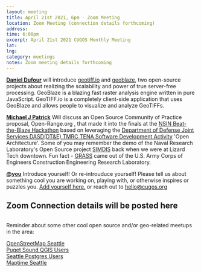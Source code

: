 ```yaml
---
layout: meeting
title: April 21st 2021, 6pm - Zoom Meeting
location: Zoom Meeting (connection details forthcoming)
address:
time: 6:00pm
excerpt: April 21st 2021 CUGOS Monthly Meeting
lat:
lng:
category: meetings
notes: Zoom meeting details forthcoming
---
```

**[Daniel Dufour](https://github.com/danieljdufour)** will introduce [geotiff.io](https://geotiff.io/) and [geoblaze](https://geoblaze.io), two open-source projects about realizing the scalability and power of true server-free processing.  GeoBlaze is a blazing fast raster analysis engine written in pure JavaScript.  GeoTIFF.io is a completely client-side application that uses GeoBlaze and allows people to visualize and analyze GeoTIFFs.

**[Michael J Patrick](https://www.linkedin.com/in/michael-patrick-0120783/)** Will discuss an Open Source Community of Practice proposal, Open-Range.org , that made it into the finals at the [NSIN Beat-the-Blaze Hackathon](https://www.nsin.us/events/2021-beat-the-blaze-hackathon/) based on leveraging the [Department of Defense Joint Services DASD(DT&E) TMRC TENA Software Development Activity](https://www.tena-sda.org/) 'Open Architecture'. Some of you may remember the demo of the Naval Research Laboratory's Open Source project [SIMDIS](https://simdis.nrl.navy.mil/ImageGallery.aspx) back when we were at Lizard Tech downtown. Fun fact - [GRASS](https://grass.osgeo.org/news/2018_07_29_35_years_of_grass_gis_development/) came out of the U.S. Army Corps of Engineers Construction Engineering Research Laboratory. 

**[@you](http://cugos.org/people/)** Introduce yourself! Or re-introuduce yourself! Please tell us about something cool you are working on, playing with, or otherwise inspires or puzzles you. [Add yourself here.](https://github.com/cugos/cugos.github.com/blob/master/meetings/_posts/2020-11-18-cugos_monthly.md) or reach out to hello@cugos.org


## Zoom Connection details will be posted here

```
```


Reminder about some other cool open source and/or geo-related meetups in the area:

[OpenStreetMap Seattle](https://www.meetup.com/OpenStreetMap-Seattle/)  
[Puget Sound QGIS Users](https://www.meetup.com/Puget-Sound-QGIS-Users-Group/)  
[Seattle Postgres Users](https://www.meetup.com/Seattle-Postgres/)  
[Maptime Seattle](https://www.meetup.com/MaptimeSEA/)
